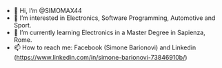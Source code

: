 - 👋 Hi, I’m @SIMOMAX44
- 👀 I’m interested in Electronics, Software Programming, Automotive and Sport.
- 🌱 I’m currently learning Electronics in a Master Degree in Sapienza, Rome.
- 📫 How to reach me: Facebook (Simone Barionovi) and Linkedin (https://www.linkedin.com/in/simone-barionovi-73846910b/)

<!---
SIMOMAX44/SIMOMAX44 is a ✨ special ✨ repository because its `README.md` (this file) appears on your GitHub profile.
You can click the Preview link to take a look at your changes.
--->
